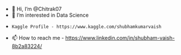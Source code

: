 - 👋 Hi, I’m @Chitrak07
- 👀 I’m interested in Data Science
-     Kaggle Profile - https://www.kaggle.com/shubhamkumarvaish
- 📫 How to reach me - https://www.linkedin.com/in/shubham-vaish-8b2a83224/

<!---
Chitrak07/Chitrak07 is a ✨ special ✨ repository because its `README.md` (this file) appears on your GitHub profile.
You can click the Preview link to take a look at your changes.
--->
